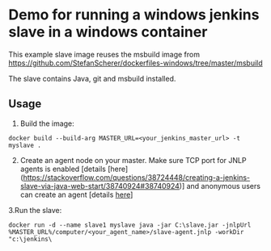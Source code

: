 # Demo for running a windows jenkins slave in a windows container

This example slave image reuses the msbuild image from https://github.com/StefanScherer/dockerfiles-windows/tree/master/msbuild

The slave contains Java, git and msbuild installed.

## Usage

1. Build the image:

```
docker build --build-arg MASTER_URL=<your_jenkins_master_url> -t myslave .
```

2. Create an agent node on your master. Make sure TCP port for JNLP agents is enabled [details [here] (https://stackoverflow.com/questions/38724448/creating-a-jenkins-slave-via-java-web-start/38740924#38740924)] and anonymous users can create an agent [details [here](https://stackoverflow.com/questions/36502609/how-to-allow-slaves-to-connect-to-jenkins-master-without-secret-jnlp-option)] 

3.Run the slave:

```
docker run -d --name slave1 myslave java -jar C:\slave.jar -jnlpUrl %MASTER_URL%/computer/<your_agent_name>/slave-agent.jnlp -workDir "c:\jenkins\
```
